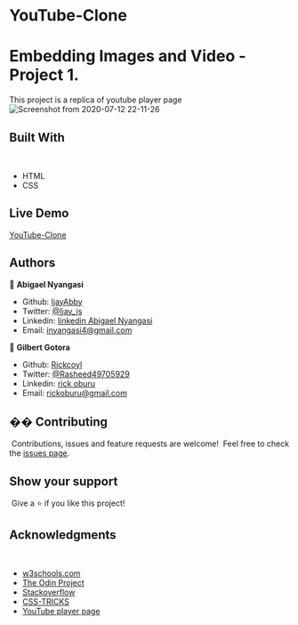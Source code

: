 # YouTube-Clone
# Embedding Images and Video - Project 1.

This project is a replica of youtube player page
​![Screenshot from 2020-07-12 22-11-26](https://user-images.githubusercontent.com/43843720/87256581-a5926b00-c49c-11ea-8059-7d43adf5f10e.png)

## Built With
​
- HTML
- CSS
​
## Live Demo
[YouTube-Clone](https://festive-yalow-f4b72f.netlify.app/)

## Authors

👤 **Abigael Nyangasi**
​
- Github: [IjayAbby](https://github.com/IjayAbby)
- Twitter: [@Ijay_js](https://twitter.com/Ijay_js)
- Linkedin: [linkedin Abigael Nyangasi](https://www.linkedin.com/in/ijayabby4/)
- Email:  inyangasi4@gmail.com


👤 **Gilbert Gotora**
​
- Github: [Rickcoyl](https://github.com/8Bts)
- Twitter: [@Rasheed49705929](https://twitter.com/Rasheed49705929)
- Linkedin: [rick oburu](https://www.linkedin.com/in/rick-oburu-8627591a4//)
- Email: rickoburu@gmail.com
​
## �� Contributing
​
Contributions, issues and feature requests are welcome!
​
Feel free to check the <a href="https://github.com/RICKCOYL/embeded-images-and-videos/issues"> issues page</a>.
​
## Show your support
​
Give a ⭐️ if you like this project!
​
## Acknowledgments
​
- <a href="https://www.w3schools.com/" target="_blank">w3schools.com</a> 
- <a href="https://www.theodinproject.com/" target="_blank">The Odin Project</a>
- <a href="https://www.stackoverflow.com/" target="_blank">Stackoverflow</a>
- <a href="https://css-tricks.com/" target="_blank">CSS-TRICKS</a>
- <a href="https://youtube.com/" target="_blank">YouTube player page</a>
